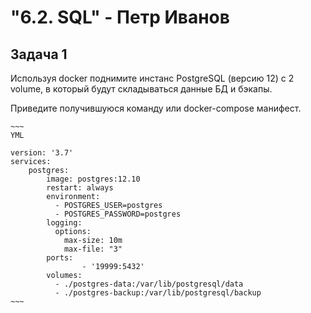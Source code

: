 <h1>"6.2. SQL" - Петр Иванов</h1>

## Задача 1

Используя docker поднимите инстанс PostgreSQL (версию 12) c 2 volume, 
в который будут складываться данные БД и бэкапы.

Приведите получившуюся команду или docker-compose манифест.

	~~~
	YML
	
	version: '3.7'
	services:
		postgres:
			image: postgres:12.10
			restart: always
			environment:
			  - POSTGRES_USER=postgres
			  - POSTGRES_PASSWORD=postgres
			logging:
			  options:
				max-size: 10m
				max-file: "3"
			ports:
					- '19999:5432'
			volumes:
			  - ./postgres-data:/var/lib/postgresql/data
			  - ./postgres-backup:/var/lib/postgresql/backup
	~~~